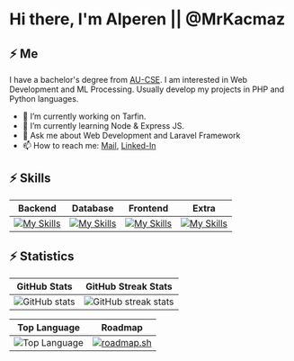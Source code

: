 
# Hi there, I'm Alperen || @MrKacmaz

## ⚡ Me

I have a bachelor's degree from [AU-CSE](https://cse.akdeniz.edu.tr). I am interested in Web Development and ML Processing. Usually develop my projects in PHP and Python languages. 

  - 🔭 I’m currently working on Tarfin.
  - 🌱 I’m currently learning Node & Express JS.
  - 💬 Ask me about Web Development and Laravel Framework
  - 📫 How to reach me: [Mail](mailto:alperen703.akm@gmail.com), [Linked-In](https://www.linkedin.com/in/alperen-kacmaz-2202/)



## ⚡ Skills
| Backend | Database | Frontend | Extra |
|:-----:|:-----:|:-----:|:-----:|
| [![My Skills](https://skillicons.dev/icons?i=laravel,php,express,java,python)](https://skillicons.dev) | [![My Skills](https://skillicons.dev/icons?i=mysql,mongo,firebase,postgres,rabbitmq)](https://skillicons.dev)| [![My Skills](https://skillicons.dev/icons?i=vite,webpack,nextjs,tailwind,bootstrap,jquery)](https://skillicons.dev) | [![My Skills](https://skillicons.dev/icons?i=androidstudio,nginx,arduino,matlab,postman)](https://skillicons.dev) |

## ⚡ Statistics
| GitHub Stats | GitHub Streak Stats |
|:-----:|:-----:|
| ![GitHub stats](https://github-readme-stats.vercel.app/api?username=MrKacmaz&show_icons=true&theme=radical) | ![GitHub streak stats](https://github-readme-streak-stats.herokuapp.com/?user=mrkacmaz&theme=highcontrast) |

| Top Language | Roadmap |
|:-----:|:-----:|
| ![Top Language](https://github-readme-stats.vercel.app/api/top-langs/?username=MrKacmaz&theme=radical&title_color=BCBCBC&text_color=fff) | [![roadmap.sh](https://roadmap.sh/card/tall/6780bcea70129741a8b9b634?variant=dark)](https://roadmap.sh) |
